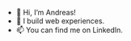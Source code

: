 - 👋 Hi, I’m Andreas!
- 🔨 I build web experiences.
- 📫 You can find me on LinkedIn.

<!---
AndreasBrennicke/AndreasBrennicke is a ✨ special ✨ repository because its `README.md` (this file) appears on your GitHub profile.
You can click the Preview link to take a look at your changes.
--->
